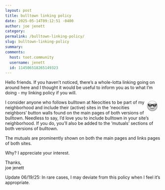 ```yaml
---
layout: post
title: bulltown linking policy
date: 2025-05-14T09:12:51 -0400
author: joe jenett
category: 
permalink: /bulltown-linking-policy/
slug: bulltown-linking-policy
summary:
comments:
  host: toot.community
  username: jenett
  id: 114506518265149323
---
```

Hello friends. If you haven’t noticed, there’s a whole-lotta linking going on around here and I thought it would be useful to inform you as to what I’m doing - my linking policy if you will.

<a href="https://iwebthings.joejenett.com/meet-my-new-alter-ego-linkguy/"><img src="/images/elguy.png" alt="" width="40" style="position:relative;float:right;margin-right:6px;"></a>
I consider anyone who follows bulltown at Neocities to be part of my neighborhood and include their (active) sites in the ‘neocities neighbors’ button walls found on the main pages of both versions of bulltown. Needless to say, I’d love you to include bulltown in your site’s neighborhood. If you do, you’ll also be added to the ’mutuals’ sections of both versions of bulltown.

The mutuals are prominently shown on both the main pages and links pages of both sites.

Why? I appreciate your interest.

Thanks,<br>joe jenett  

Update 06/19/25: In rare cases, I may deviate from this policy when I feel it’s appropriate.




<a href="https://brid.gy/publish/mastodon"></a>